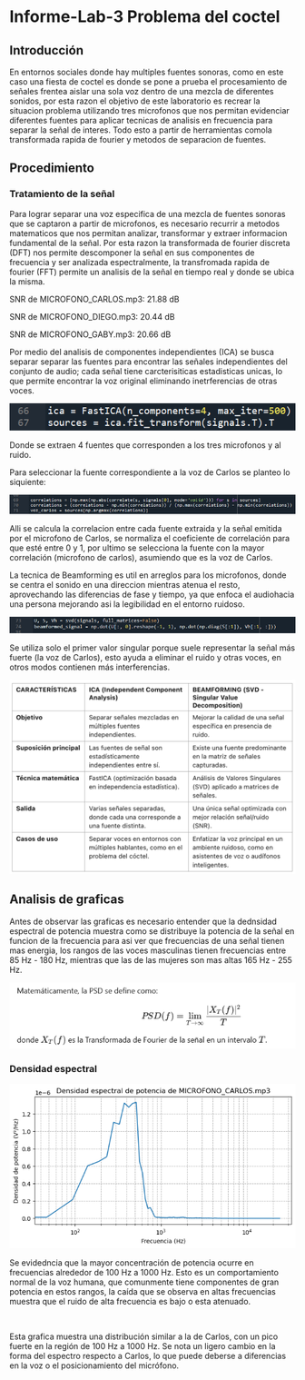 # Informe-Lab-3 Problema del coctel 
## Introducción
En entornos sociales donde hay multiples fuentes sonoras, como en este caso una fiesta de coctel es donde se pone a prueba el procesamiento de señales frentea aislar una sola voz dentro de una mezcla de diferentes sonidos, por esta razon el objetivo de este laboratorio es recrear la situacion problema utilizando tres microfonos que nos permitan evidenciar diferentes fuentes para aplicar tecnicas de analisis en frecuencia para separar la señal de interes. Todo esto a partir de herramientas comola transformada rapida de fourier y metodos de separacion de fuentes.

## Procedimiento
### Tratamiento de la señal
Para lograr separar una voz especifica de una mezcla de fuentes sonoras que se captaron a partir de microfonos, es necesario recurrir a metodos matematicos que nos permitan analizar, transformar y extraer informacion fundamental de la señal. Por esta razon la transformada de fourier discreta (DFT) nos permite descomponer la señal en sus componentes de frecuencia y ser analizada espectralmente, la transfromada rapida de fourier (FFT) permite un analisis de la señal en tiempo real y donde se ubica la misma.

SNR de MICROFONO_CARLOS.mp3: 21.88 dB

SNR de MICROFONO_DIEGO.mp3: 20.44 dB

SNR de MICROFONO_GABY.mp3: 20.66 dB

Por medio del analisis de componentes independientes (ICA) se busca separar separar las fuentes para encontrar las señales independientes del conjunto de audio; cada señal tiene carcterisiticas estadisticas unicas, lo que permite encontrar la voz original eliminando inetrferencias de otras voces.

![](https://github.com/gaby2804/Lab-3-Coctel/blob/main/ica.png)

Donde se extraen 4 fuentes que corresponden a los tres microfonos y al ruido. 

Para seleccionar la fuente correspondiente a la voz de Carlos se planteo lo siquiente:

![](https://github.com/gaby2804/Lab-3-Coctel/blob/main/correlacion.png)

Alli se calcula la correlacion entre cada fuente extraida y la señal emitida por el microfono de Carlos, se normaliza el coeficiente de correlación para que esté entre 0 y 1, por ultimo se selecciona la fuente con la mayor correlación (microfono de carlos), asumiendo que es la voz de Carlos.

La tecnica de Beamforming es util en arreglos para los microfonos, donde se centra el sonido en una direccion mientras atenua el resto, aprovechando las diferencias de fase y tiempo, ya que enfoca el audiohacia una persona mejorando asi la legibilidad en el entorno ruidoso.

![](https://github.com/gaby2804/Lab-3-Coctel/blob/main/beamforming)

Se utiliza solo el primer valor singular porque suele representar la señal más fuerte (la voz de Carlos), esto ayuda a eliminar el ruido y otras voces, en otros modos contienen más interferencias.

![](https://github.com/gaby2804/Lab-3-Coctel/blob/main/Tabla)

## Analisis de graficas

Antes de observar las graficas es necesario entender que la dednsidad espectral de potencia muestra como se distribuye la potencia de la señal en funcion de la frecuencia para asi ver que frecuencias de una señal tienen mas energia, los rangos de las voces masculinas tienen frecuencias entre 85 Hz - 180 Hz, mientras que las de las mujeres son mas altas 165 Hz - 255 Hz. 

![](https://github.com/gaby2804/Lab-3-Coctel/blob/main/calculo%20dp.png)

### Densidad espectral 

![](https://github.com/gaby2804/Lab-3-Coctel/blob/main/de%20cb.png)

Se evidedncia que la mayor concentración de potencia ocurre en frecuencias alrededor de 100 Hz a 1000 Hz.
Esto es un comportamiento normal de la voz humana, que comunmente tiene componentes de gran potencia en estos rangos, la caída que se observa en altas frecuencias muestra que el ruido de alta frecuencia es bajo o esta atenuado.

![]()


Esta grafica muestra una distribución similar a la de Carlos, con un pico fuerte en la región de 100 Hz a 1000 Hz.
Se nota un ligero cambio en la forma del espectro respecto a Carlos, lo que puede deberse a diferencias en la voz o el posicionamiento del micrófono.
